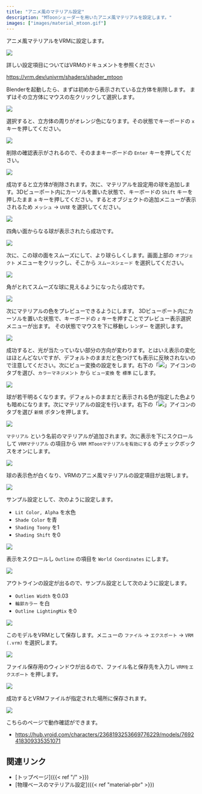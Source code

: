 ```yaml
---
title: "アニメ風のマテリアル設定"
description: "MToonシェーダーを用いたアニメ風マテリアルを設定します。"
images: ["images/material_mtoon.gif"]
---
```


アニメ風マテリアルをVRMに設定します。

![](../../images/material_mtoon.gif)

詳しい設定項目についてはVRMのドキュメントを参照ください

https://vrm.dev/univrm/shaders/shader_mtoon

Blenderを起動したら、まずは初めから表示されている立方体を削除します。
まずはその立方体にマウスの左クリックして選択します。

![](../images/material_pbr1.png)

選択すると、立方体の周りがオレンジ色になります。その状態でキーボードの `x` キーを押してください。

![](../images/material_pbr2.png)

削除の確認表示がされるので、そのままキーボードの `Enter` キーを押してください。

![](../images/material_pbr3.png)

成功すると立方体が削除されます。次に、マテリアルを設定用の球を追加します。3Dビューポート内にカーソルを置いた状態で、キーボードの `Shift` キーを押したまま `a` キーを押してください。するとオブジェクトの追加メニューが表示されるため `メッシュ` → `UV球` を選択してください。

![](../images/material_mtoon1.png)

四角い面からなる球が表示されたら成功です。

![](../images/material_mtoon2.png)

次に、この球の面をスムーズにして、より球らしくします。画面上部の `オブジェクト` メニューをクリックし、そこから `スムースシェード` を選択してください。

![](../images/material_mtoon3.png)

角がとれてスムーズな球に見えるようになったら成功です。

![](../images/material_mtoon4.png)

次にマテリアルの色をプレビューできるようにします。
3Dビューポート内にカーソルを置いた状態で、キーボードの `z` キーを押すことでプレビュー表示選択メニューが出ます。
その状態でマウスを下に移動し `レンダー` を選択します。

![](../images/material_mtoon5.png)

成功すると、光が当たっていない部分の方向が変わります。とはいえ表示の変化はほとんどないですが、デフォルトのままだと色つけても表示に反映されないので注意してください。次にビュー変換の設定をします。右下の「<img src="../../images/scene_property_tab_icon.png">」アイコンのタブを選び、`カラーマネジメント` から `ビュー変換` を `標準` にします。

![](../images/material_mtoon6.png)

球が若干明るくなります。デフォルトのままだと表示される色が指定した色よりも暗めになります。次にマテリアルの設定を行います。右下の「<img src="../../images/material_property_tab_icon.png">」アイコンのタブを選び `新規` ボタンを押します。

![](../images/material_mtoon7.png)

`マテリアル` という名前のマテリアルが追加されます。次に表示を下にスクロールして `VRMマテリアル` の項目から `VRM MToonマテリアルを有効にする` のチェックボックスをオンにします。

![](../images/material_mtoon8.png)

球の表示色が白くなり、VRMのアニメ風マテリアルの設定項目が出現します。

![](../images/material_mtoon9.png)

サンプル設定として、次のように設定します。

- `Lit Color, Alpha` を水色
- `Shade Color` を青
- `Shading Toony` を1
- `Shading Shift` を0

![](../images/material_mtoon10.png)

表示をスクロールし `Outline` の項目を `World Coordinates` にします。

![](../images/material_mtoon11.png)

アウトラインの設定が出るので、サンプル設定として次のように設定します。

- `Outlien Width` を0.03
- `輪郭カラー` を白
- `Outline LightingMix` を0

![](../images/material_mtoon12.png)

このモデルをVRMとして保存します。メニューの `ファイル` → `エクスポート` → `VRM (.vrm)` を選択します。

![](../images/material_mtoon13.png)

ファイル保存用のウィンドウが出るので、ファイル名と保存先を入力し `VRMをエクスポート` を押します。

![](../images/material_mtoon14.png)

成功するとVRMファイルが指定された場所に保存されます。

![](../../images/material_mtoon.gif)

こちらのページで動作確認ができます。

- https://hub.vroid.com/characters/2368193253669776229/models/7692418309335351071

## 関連リンク

- [トップページ]({{< ref "/" >}})
- [物理ベースのマテリアル設定]({{< ref "material-pbr" >}})
